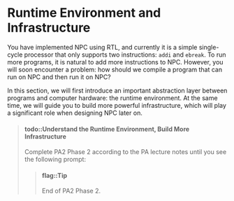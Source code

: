 <!-- # 运行时环境和基础设施

你已经用RTL实现NPC了, 目前它还是一个很简单的单周期处理器, 只支持`addi`和`ebreak`两条指令.
为了运行更多的程序, 接下来很自然地要为NPC添加更多的指令.
不过你很快就会遇到一个问题: 我们应该如何编译一个可以在NPC上运行的程序, 并将其放到NPC上运行呢?

在这一小节中, 我们将会先带大家了解程序和计算机硬件之间的一层重要的抽象: 运行时环境.
同时我们也会引导大家搭建更强大的基础设施, 它们将会在后续设计NPC的时候发挥强大的作用. -->
# Runtime Environment and Infrastructure

You have implemented NPC using RTL, and currently it is a simple single-cycle processor that only supports two instructions: `addi` and `ebreak`.
To run more programs, it is natural to add more instructions to NPC.
However, you will soon encounter a problem: how should we compile a program that can run on NPC and then run it on NPC?

In this section, we will first introduce an important abstraction layer between programs and computer hardware: the runtime environment.
At the same time, we will guide you to build more powerful infrastructure, which will play a significant role when designing NPC later on.

<!-- > #### todo::理解运行时环境, 搭建更多的基础设施
> 根据PA讲义完成, PA2阶段2, 直到你看到如下提示框:
> > #### flag::温馨提示
> > PA2阶段2到此结束. -->
> #### todo::Understand the Runtime Environment, Build More Infrastructure
> Complete PA2 Phase 2 according to the PA lecture notes until you see the following prompt:
> > #### flag::Tip
> > End of PA2 Phase 2.
